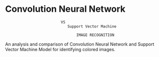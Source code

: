 # Convolution Neural Network 
                             VS
                                Support Vector Machine
                                    
                                    IMAGE RECOGNITION
                                
An analysis and comparison of Convolution Neural Network and Support Vector Machine Model for identifying colored images.
